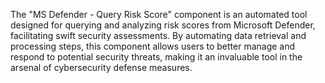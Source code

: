 The "MS Defender - Query Risk Score" component is an automated tool designed for querying and analyzing risk scores from Microsoft Defender, facilitating swift security assessments. By automating data retrieval and processing steps, this component allows users to better manage and respond to potential security threats, making it an invaluable tool in the arsenal of cybersecurity defense measures.
